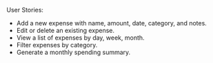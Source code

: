 User Stories:
- Add a new expense with name, amount, date, category, and notes.
- Edit or delete an existing expense.
- View a list of expenses by day, week, month.
- Filter expenses by category.
- Generate a monthly spending summary.
